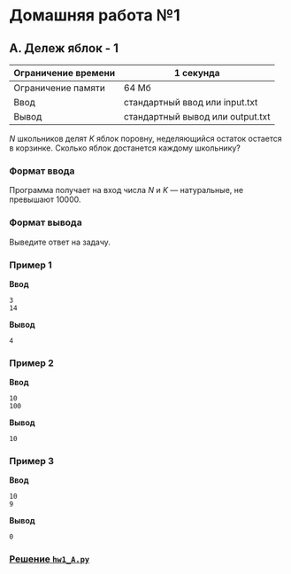 # Домашняя работа №1

## A. Дележ яблок - 1
| Ограничение времени |	            1 секунда            |
| ------------------- | -------------------------------- |
| Ограничение памяти	|               64 Мб              |
| Ввод	              |  стандартный ввод или input.txt  |
| Вывод               | стандартный вывод или output.txt |

_N_ школьников делят _K_ яблок поровну, неделяющийся остаток остается в корзинке. Сколько яблок достанется каждому школьнику?

### Формат ввода
Программа получает на вход числа 
_N_ и _K_ — натуральные, не превышают 10000.

### Формат вывода
Выведите ответ на задачу.

### Пример 1
**Ввод**
```
3
14
```

**Вывод**
```
4
```

### Пример 2
**Ввод**
```
10
100
```

**Вывод**
```
10
```

### Пример 3
**Ввод**
```
10
9
```

**Вывод**
```
0
```

### [Решение `hw1_A.py`](hw1_A.py)
